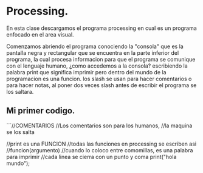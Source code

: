 # Processing.
En esta clase descargamos el programa processing en cual es un programa enfocado en el area visual.

Comenzamos abriendo el programa conociendo la "consola" que es la pantalla negra y rectangular que se encuentra en la parte inferior del programa, la cual procesa informacion para que el programa se comunique con el lenguaje humano, ¿como accedemos a la consola? escribiendo la palabra print que significa imprimir pero dentro del mundo de la programacion es una funcion.
los slash se usan para hacer comentarios o para hacer notas, al poner dos veces slash antes de escribir el programa se los saltara.

## Mi primer codigo.
´´´//COMENTARIOS 
//Los comentarios son para los humanos, 
//la maquina se los salta

//print es una FUNCION
//todas las funciones en processing se escriben asi
//funcion(argumento)
//cuando lo coloco entre comomillas, es una palabra para imprimir
//cada linea se cierra con un punto y coma
print("hola mundo");

